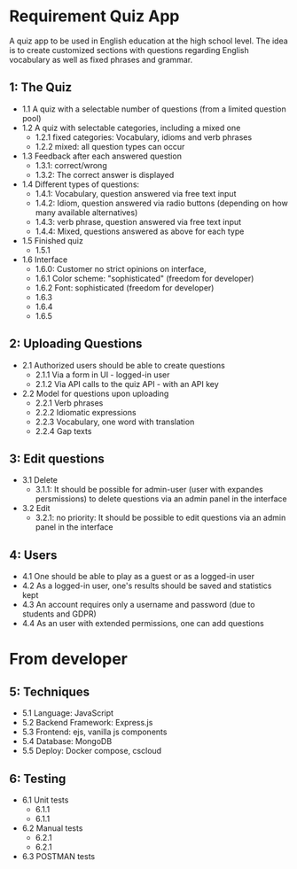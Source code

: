 # Requirement Quiz App

A quiz app to be used in English education at the high school level. The idea is to create customized sections with questions regarding English vocabulary as well as fixed phrases and grammar.

## 1: The Quiz
  * 1.1 A quiz with a selectable number of questions (from a limited question pool)
  * 1.2 A quiz with selectable categories, including a mixed one
    * 1.2.1 fixed categories: Vocabulary, idioms and verb phrases
    * 1.2.2 mixed: all question types can occur
  * 1.3 Feedback after each answered question
    * 1.3.1: correct/wrong
    * 1.3.2: The correct answer is displayed
  * 1.4 Different types of questions:
    * 1.4.1: Vocabulary, question answered via free text input
    * 1.4.2: Idiom, question answered via radio buttons (depending on how many available alternatives)
    * 1.4.3: verb phrase, question answered via free text input
    * 1.4.4: Mixed, questions answered as above for each type
  * 1.5 Finished quiz
    * 1.5.1
  * 1.6 Interface
    * 1.6.0: Customer no strict opinions on interface, 
    * 1.6.1 Color scheme: "sophisticated" (freedom for developer)
    * 1.6.2 Font: sophisticated (freedom for developer)
    * 1.6.3 
    * 1.6.4 
    * 1.6.5 

## 2: Uploading Questions
  * 2.1 Authorized users should be able to create questions
    * 2.1.1 Via a form in UI - logged-in user
    * 2.1.2 Via API calls to the quiz API - with an API key
  * 2.2 Model for questions upon uploading
    * 2.2.1 Verb phrases
    * 2.2.2 Idiomatic expressions
    * 2.2.3 Vocabulary, one word with translation
    * 2.2.4 Gap texts

## 3: Edit questions
  * 3.1 Delete
    * 3.1.1: It should be possible for admin-user (user with expandes persmissions) to delete questions via an admin panel in the interface
  * 3.2 Edit
    * 3.2.1: no priority: It should be possible to edit questions via an admin panel in the interface

## 4: Users
  * 4.1 One should be able to play as a guest or as a logged-in user
  * 4.2 As a logged-in user, one's results should be saved and statistics kept
  * 4.3 An account requires only a username and password (due to students and GDPR)
  * 4.4 As an user with extended permissions, one can add questions

# From developer

## 5: Techniques
  * 5.1 Language: JavaScript
  * 5.2 Backend Framework: Express.js
  * 5.3 Frontend: ejs, vanilla js components
  * 5.4 Database: MongoDB
  * 5.5 Deploy: Docker compose, cscloud

## 6: Testing
  * 6.1 Unit tests
    * 6.1.1
    * 6.1.1
  * 6.2 Manual tests
    * 6.2.1
    * 6.2.1
  * 6.3 POSTMAN tests
